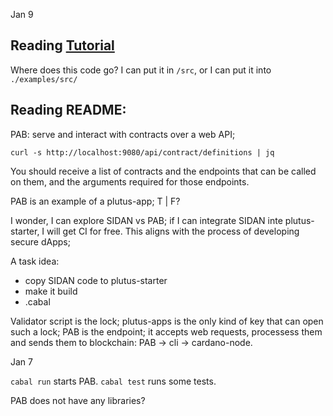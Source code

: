 Jan 9
## Reading [Tutorial](https://plutus-apps.readthedocs.io/en/latest/plutus/tutorials/basic-apps.html)
Where does this code go? 
I can put it in `/src`, or I can put it into `./examples/src/`


## Reading README:
PAB: serve and interact with contracts over a web API;

`curl -s http://localhost:9080/api/contract/definitions | jq`

You should receive a list of contracts and the endpoints that can be called on them, and the arguments required for those endpoints.

PAB is an example of a plutus-app; T | F?

I wonder, I can explore SIDAN vs PAB; if I can integrate SIDAN inte plutus-starter, I will get CI for free.
This aligns with the process of developing secure dApps;

A task idea:
- copy SIDAN code to plutus-starter
- make it build
- .cabal

Validator script is the lock; plutus-apps is the only kind of key that can open such a lock;
PAB is the endpoint; it accepts web requests, processess them and sends them to blockchain: PAB -> cli -> cardano-node.

Jan 7

`cabal run` starts PAB.
`cabal test` runs some tests. 

PAB does not have any libraries?

